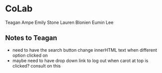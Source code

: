 # CoLab

Teagan Ampe
Emily Stone
Lauren Blonien
Eumin Lee

## Notes to Teagan
- need to have the search button change innerHTML text when different option clicked on
- maybe need to have drop down link to log out when carot at top is clicked? consult on this
